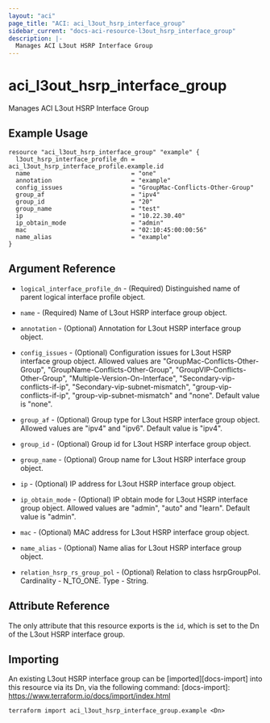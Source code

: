 ```yaml
---
layout: "aci"
page_title: "ACI: aci_l3out_hsrp_interface_group"
sidebar_current: "docs-aci-resource-l3out_hsrp_interface_group"
description: |-
  Manages ACI L3out HSRP Interface Group
---
```


# aci_l3out_hsrp_interface_group #
Manages ACI L3out HSRP Interface Group

## Example Usage ##

```hcl
resource "aci_l3out_hsrp_interface_group" "example" {
  l3out_hsrp_interface_profile_dn = aci_l3out_hsrp_interface_profile.example.id
  name                            = "one"
  annotation                      = "example"
  config_issues                   = "GroupMac-Conflicts-Other-Group"
  group_af                        = "ipv4"
  group_id                        = "20"
  group_name                      = "test"
  ip                              = "10.22.30.40"
  ip_obtain_mode                  = "admin"
  mac                             = "02:10:45:00:00:56"
  name_alias                      = "example"
}
```


## Argument Reference ##

* `logical_interface_profile_dn` - (Required) Distinguished name of parent logical interface profile object.
* `name` - (Required) Name of L3out HSRP interface group object.
* `annotation` - (Optional) Annotation for L3out HSRP interface group object.
* `config_issues` - (Optional) Configuration issues for L3out HSRP interface group object. Allowed values are "GroupMac-Conflicts-Other-Group", "GroupName-Conflicts-Other-Group", "GroupVIP-Conflicts-Other-Group", "Multiple-Version-On-Interface", "Secondary-vip-conflicts-if-ip", "Secondary-vip-subnet-mismatch", "group-vip-conflicts-if-ip", "group-vip-subnet-mismatch" and "none". Default value is "none".
* `group_af` - (Optional) Group type for L3out HSRP interface group object. Allowed values are "ipv4" and "ipv6". Default value is "ipv4".
* `group_id` - (Optional) Group id for L3out HSRP interface group object.
* `group_name` - (Optional) Group name for L3out HSRP interface group object.
* `ip` - (Optional) IP address for L3out HSRP interface group object.
* `ip_obtain_mode` - (Optional) IP obtain mode for L3out HSRP interface group object. Allowed values are "admin", "auto" and "learn". Default value is "admin".
* `mac` - (Optional) MAC address for L3out HSRP interface group object.
* `name_alias` - (Optional) Name alias for L3out HSRP interface group object.

* `relation_hsrp_rs_group_pol` - (Optional) Relation to class hsrpGroupPol. Cardinality - N_TO_ONE. Type - String.
                


## Attribute Reference

The only attribute that this resource exports is the `id`, which is set to the
Dn of the L3out HSRP interface group.

## Importing ##

An existing L3out HSRP interface group can be [imported][docs-import] into this resource via its Dn, via the following command:
[docs-import]: https://www.terraform.io/docs/import/index.html


```
terraform import aci_l3out_hsrp_interface_group.example <Dn>
```